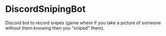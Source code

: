 # DiscordSnipingBot
Discord bot to record snipes (game where if you take a picture of someone without them knowing then you "sniped" them).
